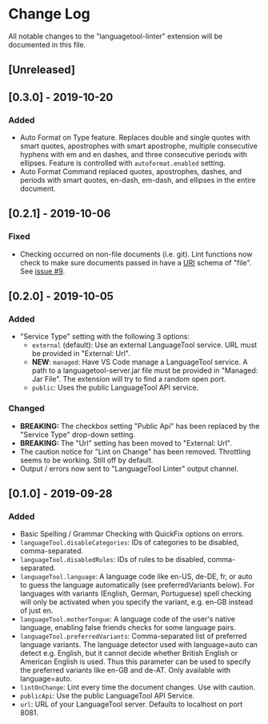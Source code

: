 # Change Log

All notable changes to the "languagetool-linter" extension will be documented in this file.

## [Unreleased]

## [0.3.0] - 2019-10-20

### Added

* Auto Format on Type feature. Replaces double and single quotes with smart quotes, apostrophes with smart apostrophe, multiple consecutive hyphens with em and en dashes, and three consecutive periods with ellipses. Feature is controlled with `autoformat.enabled` setting.
* Auto Format Command replaced quotes, apostrophes, dashes, and periods with smart quotes, en-dash, em-dash, and ellipses in the entire document.

## [0.2.1] - 2019-10-06

### Fixed

* Checking occurred on non-file documents (i.e. git). Lint functions now check to make sure documents passed in have a [URI](https://code.visualstudio.com/api/references/vscode-api#Uri) schema of "file". See [issue #9](https://github.com/davidlday/vscode-languagetool-linter/issues/9).

## [0.2.0] - 2019-10-05

### Added

* "Service Type" setting with the following 3 options:
  * `external` (default): Use an external LanguageTool service. URL must be provided in "External: Url".
  * **NEW**: `managed`: Have VS Code manage a LanguageTool service. A path to a languagetool-server.jar file must be provided in "Managed: Jar File". The extension will try to find a random open port.
  * `public`: Uses the public LanguageTool API service.

### Changed

* **BREAKING:** The checkbox setting "Public Api" has been replaced by the "Service Type" drop-down setting.
* **BREAKING:** The "Url" setting has been moved to "External: Url".
* The caution notice for "Lint on Change" has been removed. Throttling seems to be working. Still off by default.
* Output / errors now sent to "LanguageTool Linter" output channel.

## [0.1.0] - 2019-09-28

### Added

* Basic Spelling / Grammar Checking with QuickFix options on errors.
* `languageTool.disableCategories`: IDs of categories to be disabled, comma-separated.
* `languageTool.disabledRules`: IDs of rules to be disabled, comma-separated.
* `languageTool.language`: A language code like en-US, de-DE, fr, or auto to guess the language automatically (see preferredVariants below). For languages with variants (English, German, Portuguese) spell checking will only be activated when you specify the variant, e.g. en-GB instead of just en.
* `languageTool.motherTongue`: A language code of the user's native language, enabling false friends checks for some language pairs.
* `languageTool.preferredVariants`: Comma-separated list of preferred language variants. The language detector used with language=auto can detect e.g. English, but it cannot decide whether British English or American English is used. Thus this parameter can be used to specify the preferred variants like en-GB and de-AT. Only available with language=auto.
* `lintOnChange`: Lint every time the document changes. Use with caution.
* `publicApi`: Use the public LanguageTool API Service.
* `url`: URL of your LanguageTool server. Defaults to localhost on port 8081.
